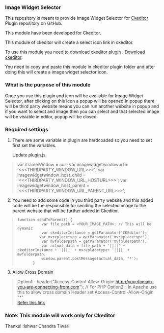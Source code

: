 ### Image Widget Selector

This repository is meant to provide Image Widget Selector for [Ckeditor](http://ckeditor.com/) Plugin repository on GitHub.

This module have been developed for Ckeditor.

This module of ckeditor will create a select icon link  in ckeditor. 

To use this module you need to download ckeditor plugin  . [Download ckeditor](http://ckeditor.com/).

You need to copy and paste this module in ckeditor plugin folder and after doing this will create a image widget selector icon.



### What is the purpose of this module
Once you use this plugin and icon will be available for Image Widget Selector, after clicking on this icon a popup will be opened.In popup there will be third party website means you can run another website in popup and if you want to select and image then you can select and that selected image will be visiable in editor, popup will be closed.


### Required settings 
1. There are some variable in plugin are hardcoaded so you need to set first set the variables. 

   Update plugin.js
    
  > var iframeWindow = null;
  > var imagewidgetwindowurl = '<<<THIRDPARTY_WINDOW_URL>>>';
  > var imagewidgetwindow_host_child = '<<<THIRDPARTY_WINDOW_URL_HOSTURL>>>';
  > var imagewidgetwindow_host_parent = '<<<THIRDPARTY_WINDOW_URL_PARENT_URL>>>';


2. You need to add some code in you third party website and this added code will be the responsible for sending the selected image to the parent website that will be further added in Ckeditor.


>     function sendToParent() {
>                var file_path = <YOUR_IMAGE_PATH>; // This will be dynamic
>                var ckeditorInstance = getParamator('CKEditor');
>               var mvreplacetype = getParamator('mvreplacetype');
>                var mvfolderpath = getParamator('mvfolderpath');
>                var actual_data = file_path + '||||' + ckeditorInstance + '||||' + mvreplacetype+ '||||' + mvfolderpath;
>                window.parent.postMessage(actual_data, '*');
>            }

 3. Allow Cross Domain 
 
   > Option1 -   header("Access-Control-Allow-Origin: http://yourdomain-you-are-connecting-from.com"); // For PHP
   > Option2 -   In Apache use this to allow cross domain 
                  Header set Access-Control-Allow-Origin "*"            
                  [Refer this link](http://enable-cors.org/server_apache.html)






### Note: This module will work only for Ckeditor

Thanks! :Ishwar Chandra Tiwari:

